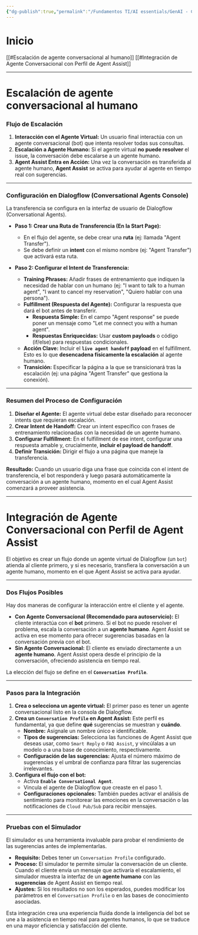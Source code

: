 ```yaml
---
{"dg-publish":true,"permalink":"/Fundamentos TI/AI essentials/GenAI - CCAI/Improve Agent Productivity using LLMs/Integrate Agent Assist with Telephony and Chatbot Systems/03 Integrate Agent Assist with Conversational Agents/"}
---
```


# Inicio

[[#Escalación de agente conversacional al humano]]
[[#Integración de Agente Conversacional con Perfil de Agent Assist]]

---

# Escalación de agente conversacional al humano
### **Flujo de Escalación**

1. **Interacción con el Agente Virtual:** Un usuario final interactúa con un agente conversacional (bot) que intenta resolver todas sus consultas.
2. **Escalación a Agente Humano:** Si el agente virtual **no puede resolver** el issue, la conversación debe escalarse a un agente humano.
3. **Agent Assist Entra en Acción:** Una vez la conversación es transferida al agente humano, **Agent Assist** se activa para ayudar al agente en tiempo real con sugerencias.

---

### **Configuración en Dialogflow (Conversational Agents Console)**

La transferencia se configura en la interfaz de usuario de Dialogflow (Conversational Agents).

- **Paso 1: Crear una Ruta de Transferencia (En la Start Page):**
    - En el flujo del agente, se debe crear una **ruta** (ej: llamada "Agent Transfer").
    - Se debe definir un **intent** con el mismo nombre (ej: "Agent Transfer") que activará esta ruta.
- **Paso 2: Configurar el Intent de Transferencia:**
    
    - **Training Phrases:** Añadir frases de entrenamiento que indiquen la necesidad de hablar con un humano (ej: "I want to talk to a human agent", "I want to cancel my reservation", "Quiero hablar con una persona").
    - **Fulfillment (Respuesta del Agente):** Configurar la respuesta que dará el bot antes de transferir.
        - **Respuesta Simple:** En el campo "Agent response" se puede poner un mensaje como "Let me connect you with a human agent".
        - **Respuestas Enriquecidas:** Usar **custom payloads** o código (if/else) para respuestas condicionales.
    - **Acción Clave:** Incluir el **`live agent handoff` payload** en el fulfillment. Esto es lo que **desencadena físicamente la escalación** al agente humano.
    - **Transición:** Especificar la página a la que se transicionará tras la escalación (ej: una página "Agent Transfer" que gestiona la conexión).

---

### **Resumen del Proceso de Configuración**

1. **Diseñar el Agente:** El agente virtual debe estar diseñado para reconocer intents que requieran escalación.
2. **Crear Intent de Handoff:** Crear un intent específico con frases de entrenamiento relacionadas con la necesidad de un agente humano.
3. **Configurar Fulfillment:** En el fulfillment de ese intent, configurar una respuesta amable y, crucialmente, **incluir el payload de handoff**.
4. **Definir Transición:** Dirigir el flujo a una página que maneje la transferencia.

**Resultado:** Cuando un usuario diga una frase que coincida con el intent de transferencia, el bot responderá y luego pasará automáticamente la conversación a un agente humano, momento en el cual Agent Assist comenzará a proveer asistencia.

---
# Integración de Agente Conversacional con Perfil de Agent Assist

El objetivo es crear un flujo donde un agente virtual de Dialogflow (un `bot`) atienda al cliente primero, y si es necesario, transfiera la conversación a un agente humano, momento en el que Agent Assist se activa para ayudar.

---
### Dos Flujos Posibles

Hay dos maneras de configurar la interacción entre el cliente y el agente.

- **Con Agente Conversacional (Recomendado para autoservicio):** El cliente interactúa con el **bot** primero. Si el bot no puede resolver el problema, escala la conversación a un **agente humano**. Agent Assist se activa en ese momento para ofrecer sugerencias basadas en la conversación previa con el bot.
- **Sin Agente Conversacional:** El cliente es enviado directamente a un **agente humano**. Agent Assist opera desde el principio de la conversación, ofreciendo asistencia en tiempo real.

La elección del flujo se define en el **`Conversation Profile`**.

---

### Pasos para la Integración

1. **Crea o selecciona un agente virtual:** El primer paso es tener un agente conversacional listo en la consola de Dialogflow.
2. **Crea un `Conversation Profile` en Agent Assist:** Este perfil es fundamental, ya que define **qué** sugerencias se muestran y **cuándo**.
    - **Nombre:** Asígnale un nombre único e identificable.
    - **Tipos de sugerencias:** Selecciona las funciones de Agent Assist que deseas usar, como `Smart Reply` o `FAQ Assist`, y vincúlalas a un modelo o a una base de conocimiento, respectivamente.
    - **Configuración de las sugerencias:** Ajusta el número máximo de sugerencias y el umbral de confianza para filtrar las sugerencias irrelevantes.
3. **Configura el flujo con el bot:**
    - Activa **`Enable Conversational Agent`**.
    - Vincula el agente de Dialogflow que creaste en el paso 1.
    - **Configuraciones opcionales:** También puedes activar el análisis de sentimiento para monitorear las emociones en la conversación o las notificaciones de `Cloud Pub/Sub` para recibir mensajes.

---

### Pruebas con el Simulador

El simulador es una herramienta invaluable para probar el rendimiento de las sugerencias antes de implementarlas.

- **Requisito:** Debes tener un `Conversation Profile` configurado.
- **Proceso:** El simulador te permite simular la conversación de un cliente. Cuando el cliente envía un mensaje que activaría el escalamiento, el simulador muestra la interfaz de un **agente humano** con las **sugerencias** de Agent Assist en tiempo real.
- **Ajustes:** Si los resultados no son los esperados, puedes modificar los parámetros en el `Conversation Profile` o en las bases de conocimiento asociadas.

Esta integración crea una experiencia fluida donde la inteligencia del bot se une a la asistencia en tiempo real para agentes humanos, lo que se traduce en una mayor eficiencia y satisfacción del cliente.